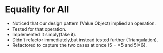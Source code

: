 # Equality for All
- Noticed that our design pattern (Value Object) implied an operation.
- Tested for that operation.
- Implemented it simply(fake it).
- Didn't refactor immediately,but instead tested further (Triangulation).
- Refactored to capture the two cases at once ($5==$5 and $5!=$6).

